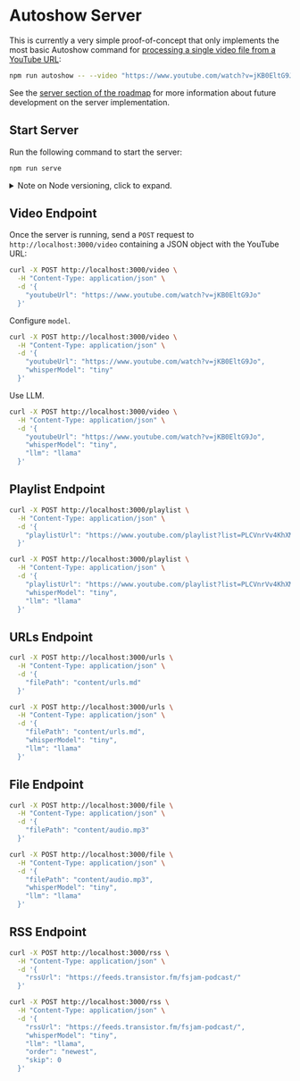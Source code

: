 # Autoshow Server

This is currently a very simple proof-of-concept that only implements the most basic Autoshow command for [processing a single video file from a YouTube URL](/docs/examples.md#process-single-video-or-audio-file):

```bash
npm run autoshow -- --video "https://www.youtube.com/watch?v=jKB0EltG9Jo"
```

See the [server section of the roadmap](/docs/readmap.md#server) for more information about future development on the server implementation.

## Start Server

Run the following command to start the server:

```bash
npm run serve
```

<details>
  <summary>Note on Node versioning, click to expand.</summary>

Under the hood this runs `node --env-file=.env --watch server/index.js` which eliminates the need for `dotenv` or `nodemon` as dependencies. This means Node v20 or higher is required. I do not plan on supporting previous Node versions as I believe it's generally a bad idea to try and support versions that have passed their end of life dates.

Version 20 enters its maintenance period in October 2024 and end-of-life in April 2026. With that in mind, I plan to transition to Version 22 in 2025 and deprecate Version 20 support in the beginning of 2026. For more information on Node's release schedule, see the [Node.js Release Working Group repository](https://github.com/nodejs/Release).

</details>

## Video Endpoint

Once the server is running, send a `POST` request to `http://localhost:3000/video` containing a JSON object with the YouTube URL:

```bash
curl -X POST http://localhost:3000/video \
  -H "Content-Type: application/json" \
  -d '{
    "youtubeUrl": "https://www.youtube.com/watch?v=jKB0EltG9Jo"
  }'
```

Configure `model`.

```bash
curl -X POST http://localhost:3000/video \
  -H "Content-Type: application/json" \
  -d '{
    "youtubeUrl": "https://www.youtube.com/watch?v=jKB0EltG9Jo",
    "whisperModel": "tiny"
  }'
```

Use LLM.

```bash
curl -X POST http://localhost:3000/video \
  -H "Content-Type: application/json" \
  -d '{
    "youtubeUrl": "https://www.youtube.com/watch?v=jKB0EltG9Jo",
    "whisperModel": "tiny",
    "llm": "llama"
  }'
```

## Playlist Endpoint

```bash
curl -X POST http://localhost:3000/playlist \
  -H "Content-Type: application/json" \
  -d '{
    "playlistUrl": "https://www.youtube.com/playlist?list=PLCVnrVv4KhXMh4DQBigyvHSRTf2CSj129"
  }'
```

```bash
curl -X POST http://localhost:3000/playlist \
  -H "Content-Type: application/json" \
  -d '{
    "playlistUrl": "https://www.youtube.com/playlist?list=PLCVnrVv4KhXMh4DQBigyvHSRTf2CSj129",
    "whisperModel": "tiny",
    "llm": "llama"
  }'
```

## URLs Endpoint

```bash
curl -X POST http://localhost:3000/urls \
  -H "Content-Type: application/json" \
  -d '{
    "filePath": "content/urls.md"
  }'
```

```bash
curl -X POST http://localhost:3000/urls \
  -H "Content-Type: application/json" \
  -d '{
    "filePath": "content/urls.md",
    "whisperModel": "tiny",
    "llm": "llama"
  }'
```

## File Endpoint

```bash
curl -X POST http://localhost:3000/file \
  -H "Content-Type: application/json" \
  -d '{
    "filePath": "content/audio.mp3"
  }'
```

```bash
curl -X POST http://localhost:3000/file \
  -H "Content-Type: application/json" \
  -d '{
    "filePath": "content/audio.mp3",
    "whisperModel": "tiny",
    "llm": "llama"
  }'
```

## RSS Endpoint

```bash
curl -X POST http://localhost:3000/rss \
  -H "Content-Type: application/json" \
  -d '{
    "rssUrl": "https://feeds.transistor.fm/fsjam-podcast/"
  }'
```

```bash
curl -X POST http://localhost:3000/rss \
  -H "Content-Type: application/json" \
  -d '{
    "rssUrl": "https://feeds.transistor.fm/fsjam-podcast/",
    "whisperModel": "tiny",
    "llm": "llama",
    "order": "newest",
    "skip": 0
  }'
```